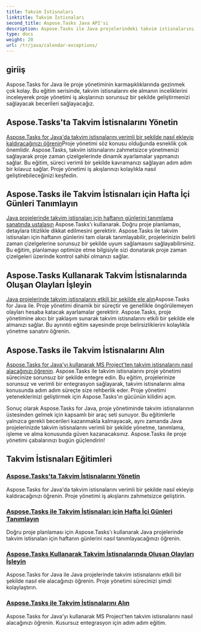 ```yaml
---
title: Takvim İstisnaları
linktitle: Takvim İstisnaları
second_title: Aspose.Tasks Java API'si
description: Aspose.Tasks ile Java projelerindeki takvim istisnalarını zahmetsizce yönetin, tanımlayın, yönetin ve alın. Verimli proje yönetimi için proje iş akışlarını kolaylaştırın.
type: docs
weight: 20
url: /tr/java/calendar-exceptions/
---
```


## giriiş

Aspose.Tasks for Java ile proje yönetiminin karmaşıklıklarında gezinmek çok kolay. Bu eğitim serisinde, takvim istisnalarını ele almanın inceliklerini inceleyerek proje yönetimi iş akışlarınızı sorunsuz bir şekilde geliştirmenizi sağlayacak becerileri sağlayacağız.

## Aspose.Tasks'ta Takvim İstisnalarını Yönetin
[Aspose.Tasks for Java'da takvim istisnalarını verimli bir şekilde nasıl ekleyip kaldıracağınızı öğrenin](./add-remove/)Proje yönetimi söz konusu olduğunda esneklik çok önemlidir. Aspose.Tasks, takvim istisnalarını zahmetsizce yönetmenizi sağlayarak proje zaman çizelgelerinde dinamik ayarlamalar yapmanızı sağlar. Bu eğitim, süreci verimli bir şekilde kavramanızı sağlayan adım adım bir kılavuz sağlar. Proje yönetimi iş akışlarınızı kolaylıkla nasıl geliştirebileceğinizi keşfedin.

## Aspose.Tasks ile Takvim İstisnaları için Hafta İçi Günleri Tanımlayın
[Java projelerinde takvim istisnaları için haftanın günlerini tanımlama sanatında ustalaşın](./define-weekdays/) Aspose.Tasks'ı kullanarak. Doğru proje planlaması, detaylara titizlikle dikkat edilmesini gerektirir. Aspose.Tasks ile takvim istisnaları için haftanın günlerini tam olarak tanımlayabilir, projelerinizin belirli zaman çizelgelerine sorunsuz bir şekilde uyum sağlamasını sağlayabilirsiniz. Bu eğitim, planlamayı optimize etme bilgisiyle sizi donatarak proje zaman çizelgeleri üzerinde kontrol sahibi olmanızı sağlar.

## Aspose.Tasks Kullanarak Takvim İstisnalarında Oluşan Olayları İşleyin
[Java projelerinde takvim istisnalarını etkili bir şekilde ele alın](./handle-occurrences/)Aspose.Tasks for Java ile. Proje yönetimi dinamik bir süreçtir ve genellikle öngörülemeyen olayları hesaba katacak ayarlamalar gerektirir. Aspose.Tasks, proje yönetimine akıcı bir yaklaşım sunarak takvim istisnalarını etkili bir şekilde ele almanızı sağlar. Bu ayrıntılı eğitim sayesinde proje belirsizliklerini kolaylıkla yönetme sanatını öğrenin.

## Aspose.Tasks ile Takvim İstisnalarını Alın
[Aspose.Tasks for Java'yı kullanarak MS Project'ten takvim istisnalarını nasıl alacağınızı öğrenin](./retrieve/). Aspose.Tasks ile takvim istisnalarını proje yönetimi sürecinize sorunsuz bir şekilde entegre edin. Bu eğitim, projelerinize sorunsuz ve verimli bir entegrasyon sağlayarak, takvim istisnalarını alma konusunda adım adım süreçte size rehberlik eder. Proje yönetimi yeteneklerinizi geliştirmek için Aspose.Tasks'ın gücünün kilidini açın.

Sonuç olarak Aspose.Tasks for Java, proje yönetiminde takvim istisnalarının üstesinden gelmek için kapsamlı bir araç seti sunuyor. Bu eğitimlerle yalnızca gerekli becerileri kazanmakla kalmayacak, aynı zamanda Java projelerinizde takvim istisnalarını verimli bir şekilde yönetme, tanımlama, işleme ve alma konusunda güven kazanacaksınız. Aspose.Tasks ile proje yönetimi çabalarınızı bugün güçlendirin!
## Takvim İstisnaları Eğitimleri
### [Aspose.Tasks'ta Takvim İstisnalarını Yönetin](./add-remove/)
Aspose.Tasks for Java'da takvim istisnalarını verimli bir şekilde nasıl ekleyip kaldıracağınızı öğrenin. Proje yönetimi iş akışlarını zahmetsizce geliştirin.
### [Aspose.Tasks ile Takvim İstisnaları için Hafta İçi Günleri Tanımlayın](./define-weekdays/)
Doğru proje planlaması için Aspose.Tasks'ı kullanarak Java projelerinde takvim istisnaları için haftanın günlerini nasıl tanımlayacağınızı öğrenin.
### [Aspose.Tasks Kullanarak Takvim İstisnalarında Oluşan Olayları İşleyin](./handle-occurrences/)
Aspose.Tasks for Java ile Java projelerinde takvim istisnalarını etkili bir şekilde nasıl ele alacağınızı öğrenin. Proje yönetimi sürecinizi şimdi kolaylaştırın.
### [Aspose.Tasks ile Takvim İstisnalarını Alın](./retrieve/)
Aspose.Tasks for Java'yı kullanarak MS Project'ten takvim istisnalarını nasıl alacağınızı öğrenin. Kusursuz entegrasyon için adım adım eğitim.